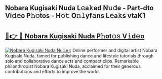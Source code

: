 ## Nobara Kugisaki Nuda L𝚎a𝚔ed N𝚞𝚍e - Part-dto Vi𝚍𝚎o P𝚑𝚘tos - H𝚘𝚝 O𝚗𝚕yf𝚊ns L𝚎a𝚔s vtaK1

# <h2><a href="http://kf1qg72.oniu.top/?m=Nobara+Kugisaki+Nuda">🔗👉 🔴 Nobara Kugisaki Nuda P𝚑ot𝚘𝚜 V𝚒d𝚎o</a></h2>

[![Nobara Kugisaki Nuda Nu𝚍e𝚜](https://i.imgur.com/0qMVB7G.gif)](http://kf1qg72.oniu.top/?m=Nobara+Kugisaki+Nuda)
Online performer and digital artist Nobara Kugisaki Nuda, famed for publishing dance and lifestyle tutorials through solo and collaborative dance acts and compact clips. Remarkable philanthropist Nobara Kugisaki Nuda, acclaimed for their generous contributions and efforts to improve the world.  
